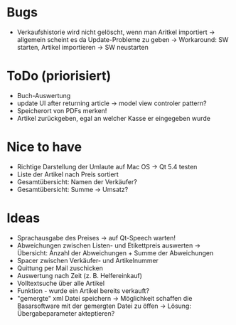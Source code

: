 # Bugs
* Verkaufshistorie wird nicht gelöscht, wenn man Aritkel importiert -> allgemein scheint es da Update-Probleme zu geben -> Workaround: SW starten, Artikel importieren -> SW neustarten

# ToDo (priorisiert)
* Buch-Auswertung
* update UI after returning article -> model view controler pattern?
* Speicherort von PDFs merken!
* Artikel zurückgeben, egal an welcher Kasse er eingegeben wurde

# Nice to have
* Richtige Darstellung der Umlaute auf Mac OS -> Qt 5.4 testen
* Liste der Artikel nach Preis sortiert
* Gesamtübersicht: Namen der Verkäufer?
* Gesamtübersicht: Summe -> Umsatz?

# Ideas
* Sprachausgabe des Preises -> auf Qt-Speech warten!
* Abweichungen zwischen Listen- und Etikettpreis auswerten -> Übersicht: Anzahl der Abweichungen + Summe der Abweichungen
* Spacer zwischen Verkäufer- und Artikelnummer
* Quittung per Mail zuschicken
* Auswertung nach Zeit (z. B. Helfereinkauf)
* Volltextsuche über alle Artikel
* Funktion - wurde ein Artikel bereits verkauft?
* "gemergte" xml Datei speichern -> Möglichkeit schaffen die Basarsoftware mit der gemergten Datei zu öffen -> Lösung: Übergabeparameter akteptieren?
